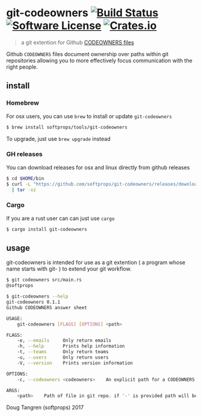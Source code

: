 # git-codeowners [![Build Status](https://travis-ci.org/softprops/git-codeowners.svg?branch=master)](https://travis-ci.org/softprops/git-codeowners) [![Software License](https://img.shields.io/badge/license-MIT-brightgreen.svg)](LICENSE) [![Crates.io](https://img.shields.io/crates/v/git-codeowners.svg)](https://crates.io/crates/git-codeowners)

> a git extention for Github [CODEOWNERS files](https://help.github.com/articles/about-codeowners/)

Github `CODEOWNERS` files document ownership over paths within git repositories allowing
you to more effectively focus communication with the right people.

## install

### Homebrew

For osx users, you can use `brew` to install or update `git-codeowners`

```bash
$ brew install softprops/tools/git-codeowners
```

To upgrade, just use `brew upgrade` instead

### GH releases

You can download releases for osx and linux directly from github releases

```bash
$ cd $HOME/bin
$ curl -L "https://github.com/softprops/git-codeowners/releases/download/v0.1.1/git-codeowners-$(uname -s)-$(uname -m).tar.gz" \
  | tar -xz
```

### Cargo

If you are a rust user can can just use `cargo`

```bash
$ cargo install git-codeowners
```

## usage

git-codeowners is intended for use as a git extention ( a program whose name starts with git- ) to extend your git workflow.

```bash
$ git codeowners src/main.rs
@softprops
```

```bash
$ git-codeowners --help
git-codeowners 0.1.1
Github CODEOWNERS answer sheet

USAGE:
    git-codeowners [FLAGS] [OPTIONS] <path>

FLAGS:
    -e, --emails     Only return emails
    -h, --help       Prints help information
    -t, --teams      Only return teams
    -u, --users      Only return users
    -V, --version    Prints version information

OPTIONS:
    -c, --codeowners <codeowners>    An explicit path for a CODEOWNERS file. program will exit 1 if file can not be resolved

ARGS:
    <path>    Path of file in git repo. if '-' is provided path will be read from stdin. program will exit 2 if no owners can be resolved
```

Doug Tangren (softprops) 2017